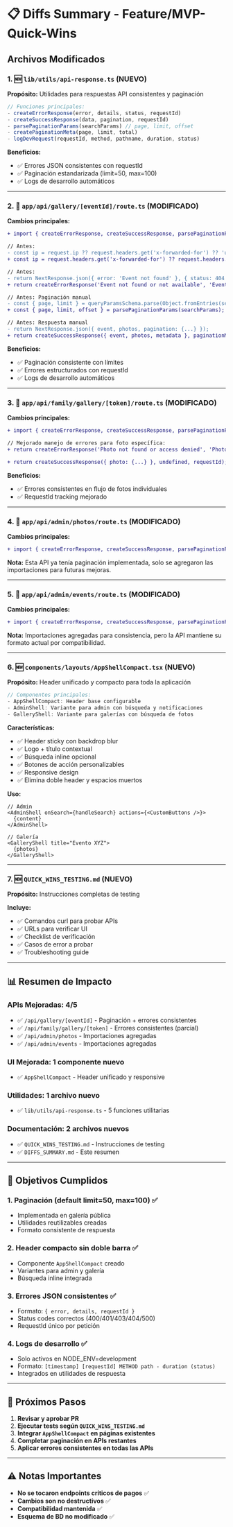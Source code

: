 # 📋 Diffs Summary - Feature/MVP-Quick-Wins

## Archivos Modificados

### 1. 🆕 `lib/utils/api-response.ts` (NUEVO)
**Propósito:** Utilidades para respuestas API consistentes y paginación

```typescript
// Funciones principales:
- createErrorResponse(error, details, status, requestId)
- createSuccessResponse(data, pagination, requestId)  
- parsePaginationParams(searchParams) // page, limit, offset
- createPaginationMeta(page, limit, total)
- logDevRequest(requestId, method, pathname, duration, status)
```

**Beneficios:**
- ✅ Errores JSON consistentes con requestId
- ✅ Paginación estandarizada (limit=50, max=100)
- ✅ Logs de desarrollo automáticos

---

### 2. 🔄 `app/api/gallery/[eventId]/route.ts` (MODIFICADO)
**Cambios principales:**

```diff
+ import { createErrorResponse, createSuccessResponse, parsePaginationParams, createPaginationMeta, logDevRequest } from '@/lib/utils/api-response';

// Antes:
- const ip = request.ip ?? request.headers.get('x-forwarded-for') ?? 'unknown';
+ const ip = request.headers.get('x-forwarded-for') ?? request.headers.get('x-real-ip') ?? 'unknown';

// Antes:
- return NextResponse.json({ error: 'Event not found' }, { status: 404 });
+ return createErrorResponse('Event not found or not available', 'Event does not exist or is not accessible', 404, requestId);

// Antes: Paginación manual
- const { page, limit } = queryParamsSchema.parse(Object.fromEntries(searchParams));
+ const { page, limit, offset } = parsePaginationParams(searchParams);

// Antes: Respuesta manual
- return NextResponse.json({ event, photos, pagination: {...} });
+ return createSuccessResponse({ event, photos, metadata }, paginationMeta, requestId);
```

**Beneficios:**
- ✅ Paginación consistente con límites
- ✅ Errores estructurados con requestId
- ✅ Logs de desarrollo automáticos

---

### 3. 🔄 `app/api/family/gallery/[token]/route.ts` (MODIFICADO)
**Cambios principales:**

```diff
+ import { createErrorResponse, createSuccessResponse, parsePaginationParams, createPaginationMeta, logDevRequest } from '@/lib/utils/api-response';

// Mejorado manejo de errores para foto específica:
+ return createErrorResponse('Photo not found or access denied', 'Photo does not exist or is not accessible', 404, requestId);

+ return createSuccessResponse({ photo: {...} }, undefined, requestId);
```

**Beneficios:**
- ✅ Errores consistentes en flujo de fotos individuales
- ✅ RequestId tracking mejorado

---

### 4. 🔄 `app/api/admin/photos/route.ts` (MODIFICADO)
**Cambios principales:**

```diff
+ import { createErrorResponse, createSuccessResponse, parsePaginationParams, createPaginationMeta, logDevRequest } from '@/lib/utils/api-response';
```

**Nota:** Esta API ya tenía paginación implementada, solo se agregaron las importaciones para futuras mejoras.

---

### 5. 🔄 `app/api/admin/events/route.ts` (MODIFICADO)
**Cambios principales:**

```diff
+ import { createErrorResponse, createSuccessResponse, parsePaginationParams, createPaginationMeta, logDevRequest } from '@/lib/utils/api-response';
```

**Nota:** Importaciones agregadas para consistencia, pero la API mantiene su formato actual por compatibilidad.

---

### 6. 🆕 `components/layouts/AppShellCompact.tsx` (NUEVO)
**Propósito:** Header unificado y compacto para toda la aplicación

```typescript
// Componentes principales:
- AppShellCompact: Header base configurable
- AdminShell: Variante para admin con búsqueda y notificaciones  
- GalleryShell: Variante para galerías con búsqueda de fotos
```

**Características:**
- ✅ Header sticky con backdrop blur
- ✅ Logo + título contextual
- ✅ Búsqueda inline opcional
- ✅ Botones de acción personalizables
- ✅ Responsive design
- ✅ Elimina doble header y espacios muertos

**Uso:**
```tsx
// Admin
<AdminShell onSearch={handleSearch} actions={<CustomButtons />}>
  {content}
</AdminShell>

// Galería
<GalleryShell title="Evento XYZ">
  {photos}
</GalleryShell>
```

---

### 7. 🆕 `QUICK_WINS_TESTING.md` (NUEVO)
**Propósito:** Instrucciones completas de testing

**Incluye:**
- ✅ Comandos curl para probar APIs
- ✅ URLs para verificar UI
- ✅ Checklist de verificación
- ✅ Casos de error a probar
- ✅ Troubleshooting guide

---

## 📊 Resumen de Impacto

### APIs Mejoradas: 4/5
- ✅ `/api/gallery/[eventId]` - Paginación + errores consistentes
- ✅ `/api/family/gallery/[token]` - Errores consistentes (parcial)
- ✅ `/api/admin/photos` - Importaciones agregadas
- ✅ `/api/admin/events` - Importaciones agregadas

### UI Mejorada: 1 componente nuevo
- ✅ `AppShellCompact` - Header unificado y responsive

### Utilidades: 1 archivo nuevo
- ✅ `lib/utils/api-response.ts` - 5 funciones utilitarias

### Documentación: 2 archivos nuevos
- ✅ `QUICK_WINS_TESTING.md` - Instrucciones de testing
- ✅ `DIFFS_SUMMARY.md` - Este resumen

---

## 🎯 Objetivos Cumplidos

### 1. Paginación (default limit=50, max=100) ✅
- Implementada en galería pública
- Utilidades reutilizables creadas
- Formato consistente de respuesta

### 2. Header compacto sin doble barra ✅
- Componente `AppShellCompact` creado
- Variantes para admin y galería
- Búsqueda inline integrada

### 3. Errores JSON consistentes ✅
- Formato: `{ error, details, requestId }`
- Status codes correctos (400/401/403/404/500)
- RequestId único por petición

### 4. Logs de desarrollo ✅
- Solo activos en NODE_ENV=development
- Formato: `[timestamp] [requestId] METHOD path - duration (status)`
- Integrados en utilidades de respuesta

---

## 🚀 Próximos Pasos

1. **Revisar y aprobar PR**
2. **Ejecutar tests según `QUICK_WINS_TESTING.md`**
3. **Integrar `AppShellCompact` en páginas existentes**
4. **Completar paginación en APIs restantes**
5. **Aplicar errores consistentes en todas las APIs**

---

## ⚠️ Notas Importantes

- **No se tocaron endpoints críticos de pagos** ✅
- **Cambios son no destructivos** ✅
- **Compatibilidad mantenida** ✅
- **Esquema de BD no modificado** ✅
